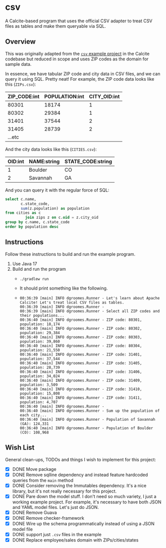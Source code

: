 # csv

A Calcite-based program that uses the official CSV adapter to treat CSV files as tables and make them queryable via SQL.


## Overview

This was originally adapted from the [`csv` example project](https://github.com/apache/calcite/tree/main/example/csv) in
the Calcite codebase but reduced in scope and uses ZIP codes as the domain for sample data.

In essence, we have tabular ZIP code and city data in CSV files, and we can query it using SQL. Pretty neat! For
example, the ZIP code data looks like this (`ZIPs.csv`):

| ZIP_CODE:int | POPULATION:int | CITY_OID:int |
|--------------|----------------|--------------|
| 80301        | 18174          | 1            |
| 80302        | 29384          | 1            |
| 31401        | 37544          | 2            |
| 31405        | 28739          | 2            |
| ...etc       |                |              |

And the city data looks like this (`CITIES.csv`):

| OID:int | NAME:string | STATE_CODE:string |
|---------|-------------|-------------------|
| 1       | Boulder     | CO                |
| 2       | Savannah    | GA                |

And you can query it with the regular force of SQL:

```sql
select c.name,
       c.state_code,
       sum(z.population) as population
from cities as c
         join zips z on c.oid = z.city_oid
group by c.name, c.state_code
order by population desc
```


## Instructions

Follow these instructions to build and run the example program.

1. Use Java 17
2. Build and run the program
    * ```shell
      ./gradlew run
      ```
    * It should print something like the following.
    * ```text
      00:36:39 [main] INFO dgroomes.Runner - Let's learn about Apache Calcite! Let's treat local CSV files as tables.
      00:36:39 [main] INFO dgroomes.Runner -
      00:36:39 [main] INFO dgroomes.Runner - Select all ZIP codes and their populations...
      00:36:40 [main] INFO dgroomes.Runner - ZIP code: 80301, population: 18,174
      00:36:40 [main] INFO dgroomes.Runner - ZIP code: 80302, population: 29,384
      00:36:40 [main] INFO dgroomes.Runner - ZIP code: 80303, population: 39,860
      00:36:40 [main] INFO dgroomes.Runner - ZIP code: 80304, population: 21,550
      00:36:40 [main] INFO dgroomes.Runner - ZIP code: 31401, population: 37,544
      00:36:40 [main] INFO dgroomes.Runner - ZIP code: 31405, population: 28,739
      00:36:40 [main] INFO dgroomes.Runner - ZIP code: 31406, population: 34,024
      00:36:40 [main] INFO dgroomes.Runner - ZIP code: 31409, population: 3,509
      00:36:40 [main] INFO dgroomes.Runner - ZIP code: 31410, population: 15,808
      00:36:40 [main] INFO dgroomes.Runner - ZIP code: 31411, population: 4,707
      00:36:40 [main] INFO dgroomes.Runner -
      00:36:40 [main] INFO dgroomes.Runner - Sum up the population of each city...
      00:36:40 [main] INFO dgroomes.Runner - Population of Savannah (GA): 124,331
      00:36:40 [main] INFO dgroomes.Runner - Population of Boulder (CO): 108,968
      ```


## Wish List

General clean-ups, TODOs and things I wish to implement for this project:

* [x] DONE Move package
* [x] DONE Remove sqlline dependency and instead feature hardcoded queries from the `main` method
* [x] DONE Consider removing the Immutables dependency. It's a nice library, but it's not really necessary for this
  project.
* [x] DONE Pare down the model stuff. I don't need so much variety, I just a working example project. For example, it's
  necessary to have both JSON and YAML model files. Let's just do JSON.
* [x] DONE Remove Guava
* [x] DONE Remove checker-framework
* [x] DONE Wire up the schema programmatically instead of using a JSON model file
* [x] DONE support just `.csv` files in the example
* [x] DONE Replace employee/sales domain with ZIPs/cities/states
